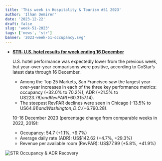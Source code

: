 ```yaml
---
title: 'This week in Hospitality & Tourism #51 2023'
author: 'Ilhan Demirer'
date: '2023-12-22'
draft: false
slug: 'week-51-2023'
tags: ['news', 'str']
banner: '2023-week-51-occupancy.svg'
---
```


- **[STR: U.S. hotel results for week ending 16 December](https://str.com/press-release/us-hotel-results-week-ending-16-december)**

  U.S. hotel performance was expectedly lower from the previous week, but year-over-year comparisons were positive, according to CoStar’s latest data through 16 December.

  - Among the Top 25 Markets, San Francisco saw the largest year-over-year increases in each of the three key performance metrics: occupancy (+32.0% to 70.2%), ADR (+21.5% to US$223.78) and RevPAR (+60.3% to US$157.14).
  - The steepest RevPAR declines were seen in Chicago (-13.5% to US$64.61) and Washington, D.C. (-6.7% to US$90.28).

  10-16 December 2023 (percentage change from comparable weeks in 2022, 2019):

  - Occupancy: 54.7 (+1.1%, +9.7%)
  - Average daily rate (ADR): US$142.62 (+4.7%, +29.3%)
  - Revenue per available room (RevPAR): US$77.99 (+5.8%, +41.9%)

![STR Occupancy & ADR Recovery](/images/blogimages/2023-week-51-occupancy.svg)
